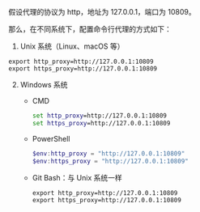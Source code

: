 

假设代理的协议为 http，地址为 127.0.0.1，端口为 10809。

那么，在不同系统下，配置命令行代理的方式如下：

1. Unix 系统（Linux、macOS 等）
```shell
export http_proxy=http://127.0.0.1:10809
export https_proxy=http://127.0.0.1:10809
```

2. Windows 系统
   * CMD
   
     ```cmd
     set http_proxy=http://127.0.0.1:10809  
     set https_proxy=http://127.0.0.1:10809
     ```
   
   * PowerShell
   
     ```powershell
     $env:http_proxy = "http://127.0.0.1:10809"  
     $env:https_proxy = "http://127.0.0.1:10809"
     ```
   
   * Git Bash：与 Unix 系统一样
   
     ```shell
     export http_proxy=http://127.0.0.1:10809
     export https_proxy=http://127.0.0.1:10809
     ```
   
     

